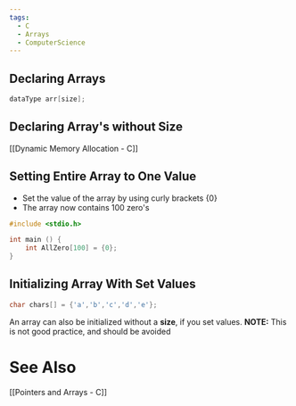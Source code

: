 ```yaml
---
tags:
  - C
  - Arrays
  - ComputerScience
---
```

## Declaring Arrays
```c showlinenumbers
dataType arr[size];
```

## Declaring Array's without Size
[[Dynamic Memory Allocation - C]]

## Setting Entire Array to One Value
- Set the value of the array by using curly brackets {0}
- The array now contains 100 zero's

```c showlinenumbers
#include <stdio.h>

int main () {
	int AllZero[100] = {0};
}
```

## Initializing Array With Set Values
```c showlinenumbers
char chars[] = {'a','b','c','d','e'};
```
An array can also be initialized without a **size**, if you set values.
**NOTE:** This is not good practice, and should be avoided

# See Also
[[Pointers and Arrays - C]]
